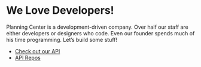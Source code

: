 # We Love Developers!

Planning Center is a development-driven company.
Over half our staff are either developers or designers who code.
Even our founder spends much of his time programming. Let’s build some stuff!

- [Check out our API](https://developer.planning.center/docs)
- [API Repos](https://github.com/orgs/planningcenter/repositories?q=pco-api&type=all&language=&sort=)
